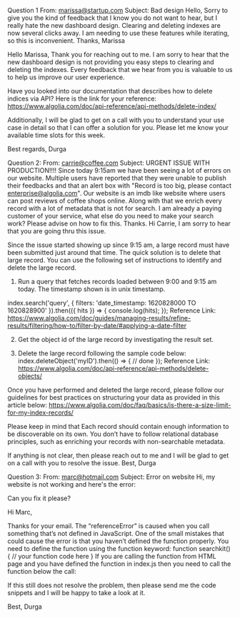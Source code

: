 Question 1
From: marissa@startup.com
Subject: Bad design
Hello,
Sorry to give you the kind of feedback that I know you do not want to hear, but I really hate the new dashboard design. Clearing and deleting indexes are now several clicks away. I am needing to use these features while iterating, so this is inconvenient.
Thanks,
Marissa

Hello Marissa,
Thank you for reaching out to me. I am sorry to hear that the new dashboard design is not providing you easy steps to clearing and deleting the indexes. Every feedback that we hear from you is valuable to us to help us improve our user experience.

Have you looked into our documentation that describes how to delete indices via API? Here is the link for your reference:
https://www.algolia.com/doc/api-reference/api-methods/delete-index/

Additionally, I will be glad to get on a call with you to understand your use case in detail so that I can offer a solution for you. Please let me know your available time slots for this week.

Best regards,
Durga



Question 2:
From: carrie@coffee.com
Subject: URGENT ISSUE WITH PRODUCTION!!!!
Since today 9:15am we have been seeing a lot of errors on our website. Multiple users have reported that they were unable to publish their feedbacks and that an alert box with "Record is too big, please contact enterprise@algolia.com".
Our website is an imdb like website where users can post reviews of coffee shops online. Along with that we enrich every record with a lot of metadata that is not for search. I am already a paying customer of your service, what else do you need to make your search work?
Please advise on how to fix this. Thanks.
Hi Carrie,
I am sorry to hear that you are going thru this issue.

Since the issue started showing up since 9:15 am, a large record must have been submitted just around that time. The quick solution is to delete that large record. You can use the following set of instructions to identify and delete the large record.

1.	Run a query that fetches records loaded between 9:00 and 9:15 am today. The timestamp shown is in unix timestamp.

index.search('query', {
  filters: 'date_timestamp: 1620828000 TO 1620828900'
}).then(({ hits }) => {
  console.log(hits);
});
Reference Link: https://www.algolia.com/doc/guides/managing-results/refine-results/filtering/how-to/filter-by-date/#applying-a-date-filter

2.	Get the object id of the large record by investigating the result set.

3.	Delete the large record following the sample code below:
index.deleteObject('myID').then(() => {
  // done
});
Reference Link: https://www.algolia.com/doc/api-reference/api-methods/delete-objects/


Once you have performed and deleted the large record, please follow our guidelines for best practices on structuring your data as provided in this article below:
https://www.algolia.com/doc/faq/basics/is-there-a-size-limit-for-my-index-records/

Please keep in mind that Each record should contain enough information to be discoverable on its own. You don’t have to follow relational database principles, such as enriching your records with non-searchable metadata.

If anything is not clear, then please reach out to me and I will be glad to get on a call with you to resolve the issue.
Best,
Durga


Question 3:
From: marc@hotmail.com
Subject: Error on website
Hi, my website is not working and here's the error:
 
Can you fix it please?

Hi Marc,

Thanks for your email. 
The “referenceError” is caused when you call something that’s not defined in JavaScript.
One of the small mistakes that could cause the error is that you haven’t defined the function properly. You need to define the function using the function keyword:
function searchkit() {
  // your function code here
}
If you are calling the function from HTML page and you have defined the function in index.js then you need to call the function below the <script src="index.js"></script> call:
<head>
  
  <script src="index.js"></script>
  <script type="text/javascript">
    searchkit();
  </script>
</head>

If this still does not resolve the problem, then please send me the code snippets and I will be happy to take a look at it.

Best,
Durga

